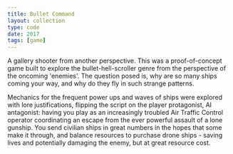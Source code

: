 ```yaml
---
title: Bullet Command
layout: collection
type: code
date: 2017
tags: [game]
---
```


A gallery shooter from another perspective. This was a proof-of-concept game built to explore the bullet-hell-scroller genre from the perspective of the oncoming 'enemies'. The question posed is, why are so many ships coming your way, and why do they fly in such strange patterns.

Mechanics for the frequent power ups and waves of ships were explored with lore justifications, flipping the script on the player protagonist, AI antagonist: having you play as an increasingly troubled Air Traffic Control operator coordinating an escape from the ever powerful assault of a lone gunship. You send civilian ships in great numbers in the hopes that some make it through, and balance resources to purchase drone ships - saving lives and potentially damaging the enemy, but at great resource cost.
